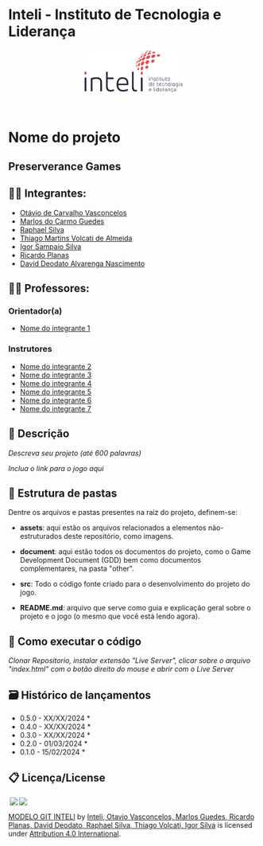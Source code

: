 # Inteli - Instituto de Tecnologia e Liderança

<p align="center">
<a href= "https://www.inteli.edu.br/"><img src="assets/inteli.png" alt="Inteli - Instituto de Tecnologia e Liderança" border="0" width=40% height=40%></a>
</p>

<br>

# Nome do projeto

## Preserverance Games

## 👨‍🎓 Integrantes:
- <a href="https://www.linkedin.com/in/otavio-vasconcelos-a11827208/">Otávio de Carvalho Vasconcelos</a>
- <a href="https://www.linkedin.com/in/marlos-do-carmo-guedes-366987250/">Marlos do Carmo Guedes</a>
- <a href="https://www.linkedin.com/in/raphaelfelipesilva/">Raphael Silva</a>
- <a href="https://www.linkedin.com/in/thiago-volcati-a42a94208/">Thiago Martins Volcati de Almeida</a>
- <a href="https://www.linkedin.com/in/igor-sampaio-silva/">Igor Sampaio Silva</a>
- <a href="https://www.linkedin.com/in/victorbarq/">Ricardo Planas</a>
- <a href="https://www.linkedin.com/in/victorbarq/">David Deodato Alvarenga Nascimento</a>

## 👩‍🏫 Professores:
### Orientador(a)
- <a href="https://www.linkedin.com/in/victorbarq/">Nome do integrante 1</a>
### Instrutores
- <a href="https://www.linkedin.com/in/victorbarq/">Nome do integrante 2</a>
- <a href="https://www.linkedin.com/in/victorbarq/">Nome do integrante 3</a>
- <a href="https://www.linkedin.com/in/victorbarq/">Nome do integrante 4</a>
- <a href="https://www.linkedin.com/in/victorbarq/">Nome do integrante 5</a>
- <a href="https://www.linkedin.com/in/victorbarq/">Nome do integrante 6</a>
- <a href="https://www.linkedin.com/in/victorbarq/">Nome do integrante 7</a>

## 📜 Descrição

*Descreva seu projeto (até 600 palavras)*

*Inclua o link para o jogo aqui*


## 📁 Estrutura de pastas

Dentre os arquivos e pastas presentes na raiz do projeto, definem-se:

- <b>assets</b>: aqui estão os arquivos relacionados a elementos não-estruturados deste repositório, como imagens.

- <b>document</b>: aqui estão todos os documentos do projeto, como o Game Development Document (GDD) bem como documentos complementares, na pasta "other".

- <b>src</b>: Todo o código fonte criado para o desenvolvimento do projeto do jogo.

- <b>README.md</b>: arquivo que serve como guia e explicação geral sobre o projeto e o jogo (o mesmo que você está lendo agora).

## 🔧 Como executar o código

*Clonar Repositorio, instalar extensão "Live Server", clicar sobre o arquivo "index.html" com o botão direito do mouse e abrir com o Live Server*


## 🗃 Histórico de lançamentos

* 0.5.0 - XX/XX/2024
    *
* 0.4.0 - XX/XX/2024
    *
* 0.3.0 - XX/XX/2024
    *
* 0.2.0 - 01/03/2024
    *
* 0.1.0 - 15/02/2024
    *

## 📋 Licença/License

<img style="height:22px!important;margin-left:3px;vertical-align:text-bottom;" src="https://mirrors.creativecommons.org/presskit/icons/cc.svg?ref=chooser-v1"><img style="height:22px!important;margin-left:3px;vertical-align:text-bottom;" src="https://mirrors.creativecommons.org/presskit/icons/by.svg?ref=chooser-v1"><p xmlns:cc="http://creativecommons.org/ns#" xmlns:dct="http://purl.org/dc/terms/"><a property="dct:title" rel="cc:attributionURL" href="https://github.com/Intelihub/Template_M1">MODELO GIT INTELI</a> by <a rel="cc:attributionURL dct:creator" property="cc:attributionName" href="https://github.com/Intelihub/Template_M1">Inteli, Otavio Vasconcelos, Marlos Guedes, Ricardo Planas, David Deodato, Raphael Silva, Thiago Volcati, Igor Silva</a> is licensed under <a href="http://creativecommons.org/licenses/by/4.0/?ref=chooser-v1" target="_blank" rel="license noopener noreferrer" style="display:inline-block;">Attribution 4.0 International</a>.</p>
